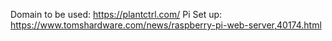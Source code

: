 Domain to be used: https://plantctrl.com/
Pi Set up: https://www.tomshardware.com/news/raspberry-pi-web-server,40174.html
